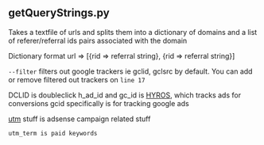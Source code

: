 ## getQueryStrings.py

Takes a textfile of urls and splits them into a dictionary of domains and a list of referer/referral ids pairs associated with the domain

Dictionary format  url => [{rid => referral string}, {rid => referral string}]

`--filter` filters out google trackers ie gclid, gclsrc by default. You can add or remove filtered out trackers on `line 17`

DCLID is doubleclick
h_ad_id and gc_id is [HYROS](https://docs.hyros.com/how-to-connect-your-google-ads-to-hyros/), which tracks ads for conversions gcid specifically is for tracking google ads

[utm](https://ga-dev-tools.web.app/ga4/campaign-url-builder/) stuff is adsense campaign related stuff

    utm_term is paid keywords

